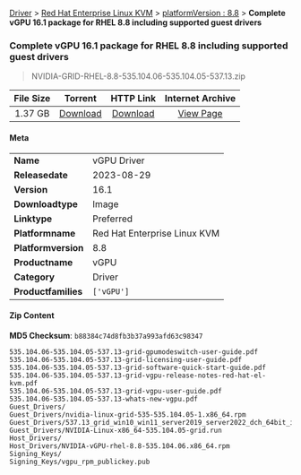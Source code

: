 
[Driver](/README.md)  >  [Red Hat Enterprise Linux KVM](/index/Driver/Red_Hat_Enterprise_Linux_KVM.md)  >  [platformVersion : 8.8](/index/Driver/Red_Hat_Enterprise_Linux_KVM/8.8.md)  >  **Complete vGPU 16.1 package for RHEL 8.8 including supported guest drivers**


###    Complete vGPU 16.1 package for RHEL 8.8 including supported guest drivers

> NVIDIA-GRID-RHEL-8.8-535.104.06-535.104.05-537.13.zip   


| **File Size** | **Torrent**  | **HTTP Link** | **Internet Archive** |
|:-------------:|:------------:|:-------------:|:--------------------:|
| 1.37 GB |  [Download](https://archive.org/download/nvgpu_NVIDIA-GRID-RHEL-8.8-535.104.06-535.104.05-537.13.zip/nvgpu_NVIDIA-GRID-RHEL-8.8-535.104.06-535.104.05-537.13.zip_archive.torrent)       | [Download](https://archive.org/compress/nvgpu_NVIDIA-GRID-RHEL-8.8-535.104.06-535.104.05-537.13.zip) | [View Page](https://archive.org/details/nvgpu_NVIDIA-GRID-RHEL-8.8-535.104.06-535.104.05-537.13.zip)       |

#### Meta

<table>
<tr><td><strong>Name</strong></td><td>vGPU Driver</td></tr>
<tr><td><strong>Releasedate</strong></td><td>2023-08-29</td></tr>
<tr><td><strong>Version</strong></td><td>16.1</td></tr>
<tr><td><strong>Downloadtype</strong></td><td>Image</td></tr>
<tr><td><strong>Linktype</strong></td><td>Preferred</td></tr>
<tr><td><strong>Platformname</strong></td><td>Red Hat Enterprise Linux KVM</td></tr>
<tr><td><strong>Platformversion</strong></td><td>8.8</td></tr>
<tr><td><strong>Productname</strong></td><td>vGPU</td></tr>
<tr><td><strong>Category</strong></td><td>Driver</td></tr>
<tr><td><strong>Productfamilies</strong></td><td><code>['vGPU']</code></td></tr>
</table>

#### Zip Content

**MD5 Checksum**: `b88384c74d8fb3b37a993afd63c98347`

```text
535.104.06-535.104.05-537.13-grid-gpumodeswitch-user-guide.pdf
535.104.06-535.104.05-537.13-grid-licensing-user-guide.pdf
535.104.06-535.104.05-537.13-grid-software-quick-start-guide.pdf
535.104.06-535.104.05-537.13-grid-vgpu-release-notes-red-hat-el-kvm.pdf
535.104.06-535.104.05-537.13-grid-vgpu-user-guide.pdf
535.104.06-535.104.05-537.13-whats-new-vgpu.pdf
Guest_Drivers/
Guest_Drivers/nvidia-linux-grid-535-535.104.05-1.x86_64.rpm
Guest_Drivers/537.13_grid_win10_win11_server2019_server2022_dch_64bit_international.exe
Guest_Drivers/NVIDIA-Linux-x86_64-535.104.05-grid.run
Host_Drivers/
Host_Drivers/NVIDIA-vGPU-rhel-8.8-535.104.06.x86_64.rpm
Signing_Keys/
Signing_Keys/vgpu_rpm_publickey.pub
```